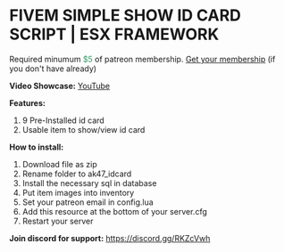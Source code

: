 <h1>FIVEM SIMPLE SHOW ID CARD SCRIPT | ESX FRAMEWORK</h1>
<p>Required minumum <span style="color: #339966;">$5</span> of patreon membership. <a href="https://patreon.com/menanak47" target="_blank">Get your membership</a> (if you don't have already)</p>
<p><strong>Video Showcase:</strong> <a href="https://youtu.be/WfR4oQKBEqQ" target="_blank">YouTube</a></p>
<p><strong>Features: </strong></p>
<ol>
<li>9 Pre-Installed id card</li>
<li>Usable item to show/view id card</li>
</ol>
<p><strong>How to install:</strong></p>
<ol>
<li>Download file as zip</li>
<li>Rename folder to ak47_idcard</li>
<li>Install the necessary sql in database</li>
<li>Put item images into inventory</li>
<li>Set your patreon email in config.lua</li>
<li>Add this resource at the bottom of your server.cfg</li>
<li>Restart your server</li>
</ol>
<p><strong>Join discord for support:</strong> <a href="https://discord.gg/RKZcVwh">https://discord.gg/RKZcVwh</a></p>
